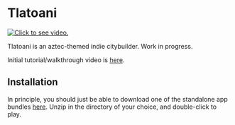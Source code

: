 Tlatoani
===========================

[![Click to see video.](https://github.com/Perspective-Games/Tlatoani/blob/main/readme_screen.png)](https://youtu.be/cZjrI22M47Q)

Tlatoani is an aztec-themed indie citybuilder.  Work in progress.

Initial tutorial/walkthrough video is [here](https://youtu.be/cZjrI22M47Q).

## Installation

In principle, you should just be able to download one of the standalone app bundles [here](https://github.com/Perspective-Games/Tlatoani/releases).  Unzip in the directory of your choice, and double-click to play.
